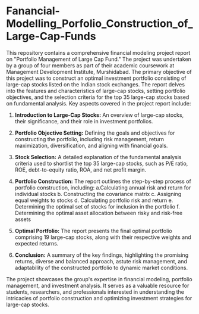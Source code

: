 # Fanancial-Modelling_Porfolio_Construction_of_Large-Cap-Funds
This repository contains a comprehensive financial modeling project report on "Portfolio Management of Large Cap Fund." The project was undertaken by a group of four members as part of their academic coursework at Management Development Institute, Murshidabad.
The primary objective of this project was to construct an optimal investment portfolio consisting of large-cap stocks listed on the Indian stock exchanges. The report delves into the features and characteristics of large-cap stocks, setting portfolio objectives, and the selection criteria for the top 35 large-cap stocks based on fundamental analysis.
Key aspects covered in the project report include:

1. **Introduction to Large-Cap Stocks:** An overview of large-cap stocks, their significance, and their role in investment portfolios.
2. **Portfolio Objective Setting:** Defining the goals and objectives for constructing the portfolio, including risk management, return maximization, diversification, and aligning with financial goals.
3. **Stock Selection:** A detailed explanation of the fundamental analysis criteria used to shortlist the top 35 large-cap stocks, such as P/E ratio, ROE, debt-to-equity ratio, ROA, and net profit margin.
4. **Portfolio Construction:** The report outlines the step-by-step process of portfolio construction, including:
   a.Calculating annual risk and return for individual stocks
   b. Constructing the covariance matrix
   c. Assigning equal weights to stocks
   d. Calculating portfolio risk and return
   e. Determining the optimal set of stocks for inclusion in the portfolio
   f. Determining the optimal asset allocation between risky and risk-free assets

5. **Optimal Portfolio:** The report presents the final optimal portfolio comprising 19 large-cap stocks, along with their respective weights and expected returns.
6. **Conclusion:** A summary of the key findings, highlighting the promising returns, diverse and balanced approach, astute risk management, and adaptability of the constructed portfolio to dynamic market conditions.

The project showcases the group's expertise in financial modeling, portfolio management, and investment analysis. It serves as a valuable resource for students, researchers, and professionals interested in understanding the intricacies of portfolio construction and optimizing investment strategies for large-cap stocks.

